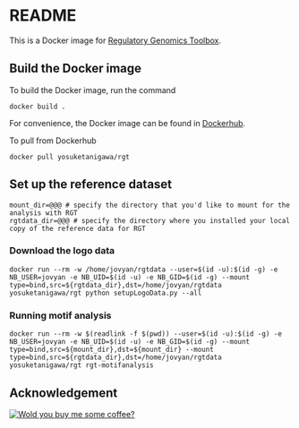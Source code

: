 # README

This is a Docker image for [Regulatory Genomics Toolbox](https://www.regulatory-genomics.org/).

## Build the Docker image
To build the Docker image, run the command

```
docker build .
```

For convenience, the Docker image can be found in [Dockerhub](https://hub.docker.com/r/yosuketanigawa/rgt).

To pull from Dockerhub

```
docker pull yosuketanigawa/rgt
```

## Set up the reference dataset

```
mount_dir=@@@ # specify the directory that you'd like to mount for the analysis with RGT
rgtdata_dir=@@@ # specify the directory where you installed your local copy of the reference data for RGT
```

### Download the logo data

```
docker run --rm -w /home/jovyan/rgtdata --user=$(id -u):$(id -g) -e NB_USER=jovyan -e NB_UID=$(id -u) -e NB_GID=$(id -g) --mount type=bind,src=${rgtdata_dir},dst=/home/jovyan/rgtdata yosuketanigawa/rgt python setupLogoData.py --all
```

### Running motif analysis

```
docker run --rm -w $(readlink -f $(pwd)) --user=$(id -u):$(id -g) -e NB_USER=jovyan -e NB_UID=$(id -u) -e NB_GID=$(id -g) --mount type=bind,src=${mount_dir},dst=${mount_dir} --mount type=bind,src=${rgtdata_dir},dst=/home/jovyan/rgtdata yosuketanigawa/rgt rgt-motifanalysis
```

## Acknowledgement

[![Wold you buy me some coffee?](https://www.buymeacoffee.com/assets/img/custom_images/orange_img.png)](https://www.buymeacoffee.com/yosuketanigawa)
